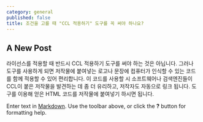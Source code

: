 ```yaml
---
category: general
published: false
title: 조건을 고를 때 "CCL 적용하기" 도구를 꼭 써야 하나요?
---
```

## A New Post

라이선스를 적용할 때 반드시 CCL 적용하기 도구를 써야 하는 것은 아닙니다. 그러나 도구를 사용하게 되면 저작물에 붙여넣는 로고나 문장에 컴퓨터가 인식할 수 있는 코드를 함께 적용할 수 있어 편리합니다. 이 코드를 사용할 시 소프트웨어나 검색엔진들이 CCL이 붙은 저작물을 발견하는 데 좀 더 유리하고, 저작자도 자동으로 링크 됩니다. 도구를 이용해 얻은 HTML 코드를 저작물에 붙여넣기 하시면 됩니다.


Enter text in [Markdown](http://daringfireball.net/projects/markdown/). Use the toolbar above, or click the **?** button for formatting help.
